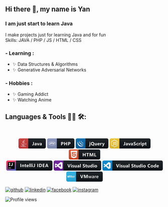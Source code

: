 ## Hi there 👋, my name is Yan
### I am just start to learn Java 
I make projects just for learning Java and for fun  
Skills: JAVA / PHP / JS / HTML / CSS

### - Learning :
- ✨ Data Structures & Algorithms
- ✨ Generative Adversarial Networks

### - Hobbies : 
- ✨ Gaming Addict
- ✨ Watching Anime

## Languages & Tools 👨‍💻 🛠:
</br>
<p align="center">
<!-- For more icons please follow  https://github.com/MikeCodesDotNET/ColoredBadges -->
<img src="data/java.png" alt="java">
<img src="data/php.png" alt="php">
<img src="data/jquery.png" alt="jquery">
<img src="data/js.png" alt="js">
<img src="data/html.png" alt="html">
</br>
<img src="data/jetbrains_intellij.png" alt="jetbrains_intellij">
<img src="data/visualstudio.png" alt="visualstudio">
<img src="data/visualstudio_code.png" alt="visualstudio_code">
<img src="data/vmware.png" alt="vmware">
</br>
</p>
<p align="center">

[<img src='https://cdn.jsdelivr.net/npm/simple-icons@3.0.1/icons/github.svg' alt='github' height='40'>](https://github.com/Loneman)  [<img src='https://cdn.jsdelivr.net/npm/simple-icons@3.0.1/icons/linkedin.svg' alt='linkedin' height='40'>](https://www.linkedin.com/in/Yan-Obrinskyy-6191629b/)  [<img src='https://cdn.jsdelivr.net/npm/simple-icons@3.0.1/icons/facebook.svg' alt='facebook' height='40'>](https://www.facebook.com/yan.obrinskyy)  [<img src='https://cdn.jsdelivr.net/npm/simple-icons@3.0.1/icons/instagram.svg' alt='instagram' height='40'>](https://www.instagram.com/juse1977/)  

![Profile views](https://gpvc.arturio.dev/Loneman)  
